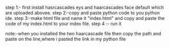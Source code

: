 step 1:- first install hasrcascades eys and haarcascades face default which are uploaded abovee.
step 2:-copy and paste python code to you python ide.
step 3:-make html file and name it "index.html" and copy and paste the code of my index.html to your index file.
step 4 :- run it

note:-when you installed the two haarcascade file then copy the path and paste on the line,where i pasted the link in my python file
